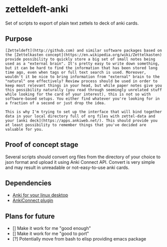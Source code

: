 # zetteldeft-anki

Set of scripts to export of plain text zettels to deck of anki cards.

## Purpose

    [Zetteldeft](http://github.com) and similar software packages based on the [Zettelkasten concept](https://en.wikipedia.org/wiki/Zettelkasten) provide possibility to quickly store a big set of small notes being used as a "external brain". It's pretty easy to write down something, but it can be hard to find the information that has been stored long time ago, even when tags or full text search is used. Moreover, wouldn't it be nice to bring information from "external" brain to the "natural" one effectively? Review process should be used in order to keep most relevant things in your head, but while paper notes give you this possibility naturally (you read through seemingly unrelated stuff while looking for the card of your interest), this is not so with software-based setups. You either find whatever you're looking for in a fraction of a second or just drop the idea.

    This is why I'm trying to set up the interface that will bind together data in your local directory full of org files with zettel-data and your [anki deck](https://apps.ankiweb.net/). This should provide you at least possibility to remember things that you've decided are valuable for you.

## Proof of concept stage

Several scripts should convert org files from the directory of your choice to json format and upload it using Anki Connect API. Convert is very simple and may result in unreadable or not-easy-to-use anki cards.

## Dependencies

- [Anki for your linux desktop](https://apps.ankiweb.net/)
- [AnkiConnect plugin](https://ankiweb.net/shared/info/2055492159)

## Plans for future

- [] Make it work for me "good enough"
- [] Make it work for me "good to port"
- [?] Potentially move from bash to elisp providing emacs package
